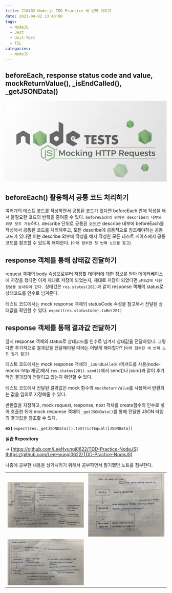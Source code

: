 ```yaml
---
title: 210402 Node.js TDD Practice 세 번째 이야기
date: 2021-04-02 13:40:00
tags:
  - NodeJS
  - Jest
  - Unit-Test
  - TIL
categories:
  - NodeJS
---
```


## **beforeEach, response status code and value, mockReturnValue(), \_isEndCalled(), \_getJSONData()**

<div align="center">
  <img src="/images/post_images/210402_nodejs_mock_http_requests.jpg" alt="Nodejs Mocking Http Request">
</div>

## **beforeEach() 활용해서 공통 코드 처리하기**

여러개의 테스트 코드를 작성하면서 공통된 코드가 있다면 beforeEach 안에 작성을 해서 불필요한 코드의 반복을 줄여줄 수 있다.
`beforeEach의 위치는 describe의 내부와 외부 모두 가능`하다. describe 단위로 공통된 코드는 describe 내부에 beforeEach를 작성해서 공통된 코드를 처리해주고, 모든 describe에 공통적으로 참조해야하는 공통 코드가 있다면 이는 describe 외부에 작성을 해서 작성한 모든 테스트 케이스에서 공통 코드를 참조할 수 있도록 해야한다.
(`아래 첨부한 첫 번째 노트를 참고`)

## **response 객체를 통해 상태값 전달하기**

request 객체의 body 속성으로부터 저장할 데이터에 대한 정보를 받아 데이터베이스에 저장을 했다면 이제 제대로 저장이 되었는지, 제대로 저장이 되었다면 `상태값에 대한 정보를 보내줘야 한다.`
상태값은 `res.status(201)`과 같이 response 객체의 status로 상태코드를 인수로 넘겨준다.

테스트 코드에서는 mock response 객체의 statusCode 속성을 참고해서 전달된 상태값을 확인할 수 있다.
`expect(res.statusCode).toBe(201)`

## **response 객체를 통해 결과값 전달하기**

앞서 response 객체의 status로 상태코드를 인수로 넘겨서 상태값을 전달하였다.
그렇다면 추가적으로 결과값을 전달해야될 때에는 어떻게 해야할까?
(`아래 첨부한 세 번째 노트 필기 참고`)

  <!-- more -->

테스트 코드에서는 mock response 객체의 `_isEndCalled()`메서드를 사용(node-mocks-http 제공)해서 `res.status(201).send()`에서 send()나 json()과 같이 추가적인 결과값이 전달되고 있는지 확인할 수 있다.

테스트 코드에서 전달된 결과값은 mock 함수의 `mockReturnValue`를 사용해서 반환되는 값을 임의로 지정해줄 수 있다.

반환값을 지정하고, mock request, response, next 객체를 create함수의 인수로 넣어 호출한 뒤에 mock response 객체의 `_getJSONData()`를 통해 전달한 JSON 타입의 결과값을 참조할 수 있다.

**ex)** `expect(res._getJSONData()).toStrictEqual([JSONData])`

**실습 Repository**

→ [https://github.com/LeeHyungi0622/TDD-Practice-NodeJS](https://github.com/LeeHyungi0622/TDD-Practice-NodeJS)

나중에 공부한 내용을 상기시키기 위해서 공부하면서 필기했던 노트를 첨부한다.

<table>
  <tr>
    <td>
      <img src="/images/post_images/210402_nodejs_tdd_beforeeach_note1.png" alt="NodeJS TDD beforeEach Note">
    </td>
    <td>
      <img src="/images/post_images/210402_nodejs_tdd_response_test_note2.png" alt="NodeJS TDD Response Test Note">
    </td>
  </tr>
  <tr>
    <td>
      <img src="/images/post_images/210402_nodejs_tdd_response_result_callback_test_note3.png" alt="NodeJS TDD Response result callback Test Note">
    </td>
    <td></td>
  </tr>
</table>
